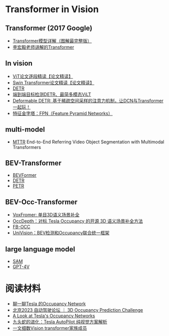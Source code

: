 <!--
 * @Author: Charmve yidazhang1@gmail.com
 * @Date: 2023-09-23 15:33:15
 * @LastEditors: Charmve yidazhang1@gmail.com
 * @LastEditTime: 2023-11-12 21:31:15
 * @FilePath: /OccNet-Course/Chapter09-Appendix/01-TransformerinVision.md
 * @Version: 1.0.1
 * @Blogs: charmve.blog.csdn.net
 * @GitHub: https://github.com/Charmve
 * @Description: 
 * 
 * Copyright (c) 2023 by Charmve, All Rights Reserved. 
 * Licensed under the MIT License.
-->
# Transformer in Vision

## Transformer (2017 Google)

- [Transformer模型详解（图解最完整版）](https://zhuanlan.zhihu.com/p/338817680)
- [李宏毅老师讲解的Transformer](https://www.youtube.com/watch?v=ugWDIIOHtPA&list=PLJV_el3uVTsOK_ZK5L0Iv_EQoL1JefRL4&index=61)

## In vision

- [ViT论文逐段精读【论文精读】](https://b23.tv/sWm4ywm)
- [Swin Transformer论文精读【论文精读】](https://www.bilibili.com/video/BV13L4y1475U/?vd_source=57394ba751fad8e6886be567cccfa5bb)
- [DETR](https://www.bilibili.com/video/BV1GB4y1X72R/?vd_source=57394ba751fad8e6886be567cccfa5bb) 
- [端到端目标检测DETR、最简多模态ViLT](https://blog.csdn.net/qq_56591814/article/details/127701119)
- [Deformable DETR: 基于稀疏空间采样的注意力机制，让DCN与Transformer一起玩！](https://zhuanlan.zhihu.com/p/372116181?utm_psn=1706079459143200768)
- [特征金字塔：FPN（Feature Pyramid Networks）](https://blog.csdn.net/qq_40243750/article/details/123958422)

## multi-model 

- [MTTR](https://github.com/mttr2021/MTTR) End-to-End Referring Video Object Segmentation with Multimodal Transformers 

## BEV-Transformer

- [BEVFormer]()
- [DETR]()
- [PETR]()

## BEV-Occ-Transformer

- [VoxFromer: 单目3D语义场景补全](https://zhuanlan.zhihu.com/p/619156102)
- [OccDepth：对标 Tesla Occupancy 的开源 3D 语义场景补全⽅法](https://aijishu.com/a/1060000000387547)
- [FB-OCC]()
- [UniVision：BEV检测和Occupancy联合统一框架](https://mp.weixin.qq.com/s/8jpS_I-wn1-svR3UlCF7KQs)

## large language model

- [SAM]()
- [GPT-4V]()

# 阅读材料

- [聊一聊Tesla 的Occupancy Network](https://zhuanlan.zhihu.com/p/575953155)
- [北京2023 自动驾驶论坛 ｜ 3D Occupancy Prediction Challenge](https://www.bilibili.com/video/BV1pN411D7au/?spm_id_from=333.788&vd_source=57394ba751fad8e6886be567cccfa5bb)
- [A Look at Tesla's Occupancy Networks](https://www.thinkautonomous.ai/blog/occupancy-networks/)
- [九头蛇的进化：Tesla AutoPilot 纯视觉方案解析](https://zhuanlan.zhihu.com/p/401810792)
- [一文细数Vision transformer家族成员](https://blog.csdn.net/weixin_43135178/article/details/123566256)
